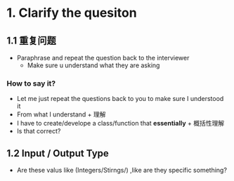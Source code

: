 # 1. Clarify the quesiton
## 1.1 重复问题
* Paraphrase and repeat the question back to the interviewer
  * Make sure u understand what they are asking 
### How to say it?
* Let me just repeat the questions back to you to make sure I understood it 
* From what I understand + 理解
* I have to create/develope a class/function that **essentially** + 概括性理解
* Is that correct?
## 1.2 Input / Output Type
* Are these valus like (Integers/Stirngs/) ,like are they specific something?
## 
